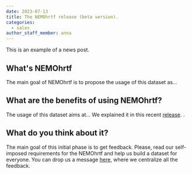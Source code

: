 ```yaml
---
date: 2023-07-13
title: The NEMOhrtf release (beta version).
categories:
  - sales
author_staff_member: anna
---
```


This is an example of a news post.

## What's NEMOhrtf

The main goal of NEMOhrtf is to propose the usage of this dataset as...

## What are the benefits of using NEMOhrtf? 

The usage of this dataset aims at...
We explained it in this recent [release](https://thenemoproject.github.io).
.

## What do you think about it?

The main goal of this initial phase is to get feedback.
Please, read our self-imposed requirements for the NEMOhrtf and help us build a dataset for everyone.
You can drop us a message [here](https://thenemoproject.github.io/contact/), where we centralize all the feedback.
